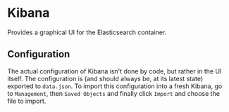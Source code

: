 # Kibana

Provides a graphical UI for the Elasticsearch container.


## Configuration

The actual configuration of Kibana isn't done by code, but rather in the UI itself. The configuration is (and should always be, at its latest state) exported to `data.json`. To import this configuration into a fresh Kibana, go to `Management`, then `Saved Objects` and finally click `Import` and choose the file to import.
